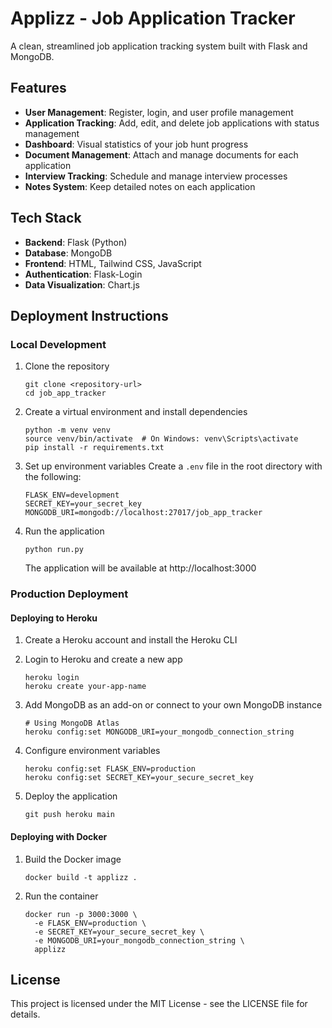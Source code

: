 # Applizz - Job Application Tracker

A clean, streamlined job application tracking system built with Flask and MongoDB.

## Features

- **User Management**: Register, login, and user profile management
- **Application Tracking**: Add, edit, and delete job applications with status management
- **Dashboard**: Visual statistics of your job hunt progress
- **Document Management**: Attach and manage documents for each application
- **Interview Tracking**: Schedule and manage interview processes
- **Notes System**: Keep detailed notes on each application

## Tech Stack

- **Backend**: Flask (Python)
- **Database**: MongoDB
- **Frontend**: HTML, Tailwind CSS, JavaScript
- **Authentication**: Flask-Login
- **Data Visualization**: Chart.js

## Deployment Instructions

### Local Development

1. Clone the repository

   ```
   git clone <repository-url>
   cd job_app_tracker
   ```

2. Create a virtual environment and install dependencies

   ```
   python -m venv venv
   source venv/bin/activate  # On Windows: venv\Scripts\activate
   pip install -r requirements.txt
   ```

3. Set up environment variables
   Create a `.env` file in the root directory with the following:

   ```
   FLASK_ENV=development
   SECRET_KEY=your_secret_key
   MONGODB_URI=mongodb://localhost:27017/job_app_tracker
   ```

4. Run the application
   ```
   python run.py
   ```
   The application will be available at http://localhost:3000

### Production Deployment

#### Deploying to Heroku

1. Create a Heroku account and install the Heroku CLI

2. Login to Heroku and create a new app

   ```
   heroku login
   heroku create your-app-name
   ```

3. Add MongoDB as an add-on or connect to your own MongoDB instance

   ```
   # Using MongoDB Atlas
   heroku config:set MONGODB_URI=your_mongodb_connection_string
   ```

4. Configure environment variables

   ```
   heroku config:set FLASK_ENV=production
   heroku config:set SECRET_KEY=your_secure_secret_key
   ```

5. Deploy the application
   ```
   git push heroku main
   ```

#### Deploying with Docker

1. Build the Docker image

   ```
   docker build -t applizz .
   ```

2. Run the container
   ```
   docker run -p 3000:3000 \
     -e FLASK_ENV=production \
     -e SECRET_KEY=your_secure_secret_key \
     -e MONGODB_URI=your_mongodb_connection_string \
     applizz
   ```

## License

This project is licensed under the MIT License - see the LICENSE file for details.
